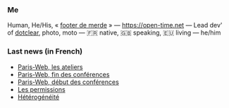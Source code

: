 ### Me

Human, He/His, « [footer de merde](https://open-time.net/post/2013/07/17/La-veritable-histoire-du-Footer-de-merde-) » — https://open-time.net — Lead dev' of [dotclear](https://git.dotclear.org/dev/dotclear), photo, moto — 🇫🇷 native, 🇬🇧 speaking, 🇪🇺 living — he/him

### Last news (in French)

<!-- BLOG-POST-LIST:START -->
- [Paris-Web, les ateliers](https://open-time.net/post/2022/10/08/Paris-Web-les-ateliers)
- [Paris-Web, fin des conférences](https://open-time.net/post/2022/10/07/Paris-Web-fin-des-conferences)
- [Paris-Web, début des conférences](https://open-time.net/post/2022/10/06/Paris-Web-debut-des-conferences)
- [Les permissions](https://open-time.net/post/2022/10/05/Les-permissions)
- [Hétérogénéité](https://open-time.net/post/2022/10/04/Heterogeneite)
<!-- BLOG-POST-LIST:END -->
